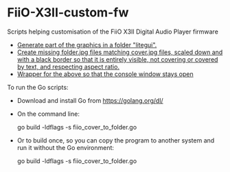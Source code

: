 # FiiO-X3II-custom-fw
Scripts helping customisation of the FiiO X3II Digital Audio Player firmware

* [Generate part of the graphics in a folder "litegui".](fiio_litegui_gen.go)
* [Create missing folder.jpg files matching cover.jpg files, scaled down and with a black border so that it is entirely visible, not covering or covered by text, and respecting aspect ratio.](fiio_cover_to_folder.go)
* [Wrapper for the above  so that the console window stays open](fiio_cover_to_folder.cmd)

To run the Go scripts:

* Download and install Go from https://golang.org/dl/
* On the command line:

    go build -ldflags -s fiio_cover_to_folder.go

* Or to build once, so you can copy the program to another system and run it without the Go environment:

    go build -ldflags -s fiio_cover_to_folder.go

